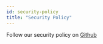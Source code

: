 ```yaml
---
id: security-policy
title: "Security Policy"
---
```


Follow our security policy on [Github](https://github.com/verdaccio/verdaccio/security/policy)

